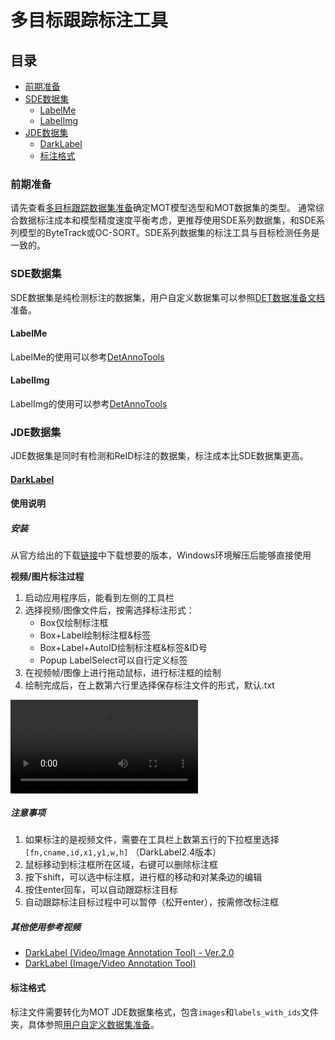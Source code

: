 # 多目标跟踪标注工具



## 目录

* [前期准备](#前期准备)
* [SDE数据集](#SDE数据集)
  * [LabelMe](#LabelMe)
  * [LabelImg](#LabelImg)
* [JDE数据集](#JDE数据集)
  * [DarkLabel](#DarkLabel)
  * [标注格式](#标注格式)


### 前期准备

请先查看[多目标跟踪数据集准备](PrepareMOTDataSet.md)确定MOT模型选型和MOT数据集的类型。
通常综合数据标注成本和模型精度速度平衡考虑，更推荐使用SDE系列数据集，和SDE系列模型的ByteTrack或OC-SORT。SDE系列数据集的标注工具与目标检测任务是一致的。

### SDE数据集
SDE数据集是纯检测标注的数据集，用户自定义数据集可以参照[DET数据准备文档](./PrepareDetDataSet.md)准备。

#### LabelMe
LabelMe的使用可以参考[DetAnnoTools](DetAnnoTools.md)

#### LabelImg
LabelImg的使用可以参考[DetAnnoTools](DetAnnoTools.md)


### JDE数据集
JDE数据集是同时有检测和ReID标注的数据集，标注成本比SDE数据集更高。

#### [DarkLabel](https://github.com/darkpgmr/DarkLabel)

#### 使用说明

##### 安装

从官方给出的下载[链接](https://github.com/darkpgmr/DarkLabel/releases)中下载想要的版本，Windows环境解压后能够直接使用

**视频/图片标注过程**

1. 启动应用程序后，能看到左侧的工具栏
2. 选择视频/图像文件后，按需选择标注形式：
   * Box仅绘制标注框
   * Box+Label绘制标注框&标签
   * Box+Label+AutoID绘制标注框&标签&ID号
   * Popup LabelSelect可以自行定义标签
3. 在视频帧/图像上进行拖动鼠标，进行标注框的绘制
4. 绘制完成后，在上数第六行里选择保存标注文件的形式，默认.txt

![1](https://user-images.githubusercontent.com/34162360/179673519-511b4167-97ed-4228-8869-db9c69a68b6b.mov)



##### 注意事项

1. 如果标注的是视频文件，需要在工具栏上数第五行的下拉框里选择`[fn,cname,id,x1,y1,w,h]` （DarkLabel2.4版本）
2. 鼠标移动到标注框所在区域，右键可以删除标注框
3. 按下shift，可以选中标注框，进行框的移动和对某条边的编辑
4. 按住enter回车，可以自动跟踪标注目标
5. 自动跟踪标注目标过程中可以暂停（松开enter），按需修改标注框



##### 其他使用参考视频

* [DarkLabel (Video/Image Annotation Tool) - Ver.2.0](https://www.youtube.com/watch?v=lok30aIZgUw) 
* [DarkLabel (Image/Video Annotation Tool)](https://www.youtube.com/watch?v=vbydG78Al8s&t=11s)



#### 标注格式
标注文件需要转化为MOT JDE数据集格式，包含`images`和`labels_with_ids`文件夹，具体参照[用户自定义数据集准备](PrepareMOTDataSet.md#用户自定义数据集准备)。
